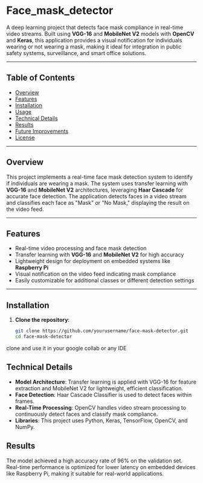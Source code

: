 # Face_mask_detector

A deep learning project that detects face mask compliance in real-time video streams. Built using **VGG-16** and **MobileNet V2** models with **OpenCV** and **Keras**, this application provides a visual notification for individuals wearing or not wearing a mask, making it ideal for integration in public safety systems, surveillance, and smart office solutions.

---

## Table of Contents

- [Overview](#overview)
- [Features](#features)
- [Installation](#installation)
- [Usage](#usage)
- [Technical Details](#technical-details)
- [Results](#results)
- [Future Improvements](#future-improvements)
- [License](#license)

---

## Overview

This project implements a real-time face mask detection system to identify if individuals are wearing a mask. The system uses transfer learning with **VGG-16** and **MobileNet V2** architectures, leveraging **Haar Cascade** for accurate face detection. The application detects faces in a video stream and classifies each face as "Mask" or "No Mask," displaying the result on the video feed.

---

## Features

- Real-time video processing and face mask detection
- Transfer learning with **VGG-16** and **MobileNet V2** for high accuracy
- Lightweight design for deployment on embedded systems like **Raspberry Pi**
- Visual notification on the video feed indicating mask compliance
- Easily customizable for additional classes or different detection settings

---

## Installation

1. **Clone the repository**:
   ```bash
   git clone https://github.com/yourusername/face-mask-detector.git
   cd face-mask-detector
clone and use it in your google collab or any IDE


## Technical Details

- **Model Architecture**: Transfer learning is applied with VGG-16 for feature extraction and MobileNet V2 for lightweight, efficient classification.
- **Face Detection**: Haar Cascade Classifier is used to detect faces within frames.
- **Real-Time Processing**: OpenCV handles video stream processing to continuously detect faces and classify mask compliance.
- **Libraries**: This project uses Python, Keras, TensorFlow, OpenCV, and NumPy.

## Results
The model achieved a high accuracy rate of 96% on the validation set. Real-time performance is optimized for lower latency on embedded devices like Raspberry Pi, making it suitable for real-world applications.
